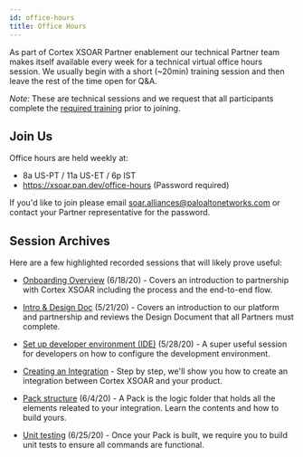 ```yaml
---
id: office-hours 
title: Office Hours 
---
```


As part of Cortex XSOAR Partner enablement our technical Partner team makes itself available every week for a technical virtual office hours session. We usually begin with a short (~20min) training session and then leave the rest of the time open for Q&A.

_Note:_ These are technical sessions and we request that all participants complete the <a href="/docs/partners/become-a-tech-partner#3-take-required-training">required training</a> prior to joining.  

## Join Us

Office hours are held weekly at:
- 8a US-PT / 11a US-ET / 6p IST
- <a href="https://xsoar.pan.dev/office-hours">https://xsoar.pan.dev/office-hours</a> (Password required)

If you'd like to join please email <a href="mailto:soar.alliances@paloaltonetworks.com">soar.alliances@paloaltonetworks.com</a> or contact your Partner representative for the password.


## Session Archives

Here are a few highlighted recorded sessions that will likely prove useful:

- <a href="https://drive.google.com/file/d/1mHRA0U14squFNJ05BpVvwDmWMOuG8yv9/view?usp=sharing" target="_blank">Onboarding Overview</a> (6/18/20) - Covers an introduction to partnership with Cortex XSOAR including the process and the end-to-end flow.

- <a href="https://drive.google.com/file/d/1-DoQ5YfvocRlVfsC0G2J_xovnUvQ6lsr/view?usp=sharing" target="_blank">Intro &amp; Design Doc</a> (5/21/20) - Covers an introduction to our platform and partnership and reviews the Design Document that all Partners must complete. 

- <a href="https://drive.google.com/file/d/1-dpV0sWexlEfEhFuP1p6fLmmsL7zrvCZ/view?usp=sharing" target="_blank">Set up developer environment (IDE)</a> (5/28/20) - A super useful session for developers on how to configure the development environment.

- <a href="https://drive.google.com/file/d/1MWwPE0jG_zyUPNuQAtW8nMMhJrAN_ZTA/view?usp=sharing" target="_blank">Creating an Integration</a> - Step by step, we'll show you how to create an integration between Cortex XSOAR and your product. 

- <a href="https://drive.google.com/file/d/10A9jyA9ugcZr3MTHOMmx39a5uWGJr2eX/view?usp=sharing" target="_blank">Pack structure</a> (6/4/20) - A Pack is the logic folder that holds all the elements releated to your integration. Learn the contents and how to build yours. 

- <a href="https://drive.google.com/file/d/1x57ZERhXKGiWMj6Au1q4hy4De9TRVi0P/view?usp=sharing" target="_blank">Unit testing</a> (6/25/20) - Once your Pack is built, we require you to build unit tests to ensure all commands are functional. 


